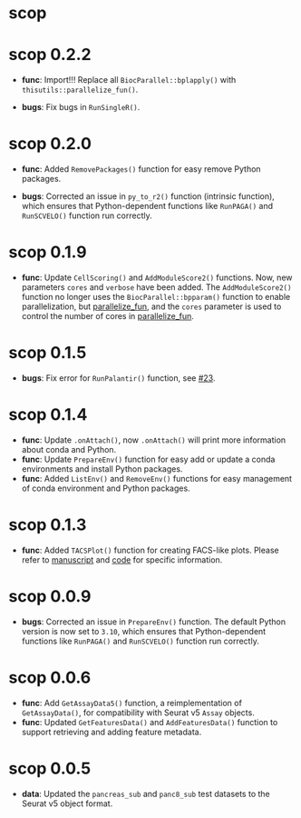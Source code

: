 # scop

# scop 0.2.2

* **func**: Import!!! Replace all `BiocParallel::bplapply()` with `thisutils::parallelize_fun()`.

* **bugs**: Fix bugs in `RunSingleR()`.

# scop 0.2.0

* **func**: Added `RemovePackages()` function for easy remove Python packages.

* **bugs**: Corrected an issue in `py_to_r2()` function (intrinsic function), which ensures that Python-dependent functions like `RunPAGA()` and `RunSCVELO()` function run correctly.

# scop 0.1.9

* **func**: Update `CellScoring()` and `AddModuleScore2()` functions. Now, new parameters `cores` and `verbose` have been added. The `AddModuleScore2()` function no longer uses the `BiocParallel::bpparam()` function to enable parallelization, but [parallelize_fun](https://mengxu98.github.io/thisutils/reference/parallelize_fun.html), and the `cores` parameter is used to control the number of cores in [parallelize_fun](https://mengxu98.github.io/thisutils/reference/parallelize_fun.html).

# scop 0.1.5

* **bugs**: Fix error for `RunPalantir()` function, see [#23](https://github.com/mengxu98/scop/issues/23).

# scop 0.1.4

* **func**: Update `.onAttach()`, now `.onAttach()` will print more information about conda and Python.
* **func**: Update `PrepareEnv()` function for easy add or update a conda environments and install Python packages.
* **func**: Added `ListEnv()` and `RemoveEnv()` functions for easy management of conda environment and Python packages.

# scop 0.1.3

* **func**: Added `TACSPlot()` function for creating FACS-like plots. Please refer to [manuscript](https://doi.org/10.1016/j.immuni.2018.04.015) and [code](https://github.com/maehrlab/thymusatlastools2/blob/f8b51ad684d56b2eeda780787eb9ad4ff3003eef/R/data_handling_seurat.R#L271) for specific information.

# scop 0.0.9

* **bugs**: Corrected an issue in `PrepareEnv()` function. The default Python version is now set to `3.10`, which ensures that Python-dependent functions like `RunPAGA()` and `RunSCVELO()` function run correctly.

# scop 0.0.6

* **func**: Add `GetAssayData5()` function, a reimplementation of `GetAssayData()`, for compatibility with Seurat v5 `Assay` objects.
* **func**: Updated `GetFeaturesData()` and `AddFeaturesData()` function to support retrieving and adding feature metadata.

# scop 0.0.5

* **data**: Updated the `pancreas_sub` and `panc8_sub` test datasets to the Seurat v5 object format.
